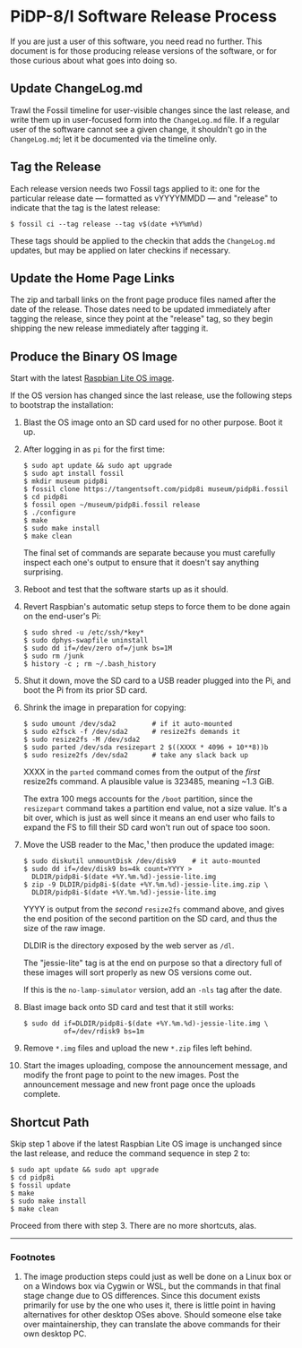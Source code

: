 # PiDP-8/I Software Release Process

If you are just a user of this software, you need read no further. This
document is for those producing release versions of the software, or for
those curious about what goes into doing so.


## Update ChangeLog.md

Trawl the Fossil timeline for user-visible changes since the last
release, and write them up in user-focused form into the `ChangeLog.md`
file. If a regular user of the software cannot see a given change, it
shouldn't go in the `ChangeLog.md`; let it be documented via the
timeline only.


## Tag the Release

Each release version needs two Fossil tags applied to it: one for the
particular release date — formatted as vYYYYMMDD — and "release" to
indicate that the tag is the latest release:

    $ fossil ci --tag release --tag v$(date +%Y%m%d)

These tags should be applied to the checkin that adds the `ChangeLog.md`
updates, but may be applied on later checkins if necessary.


## Update the Home Page Links

The zip and tarball links on the front page produce files named after
the date of the release. Those dates need to be updated immediately
after tagging the release, since they point at the "release" tag, so
they begin shipping the new release immediately after tagging it.


## Produce the Binary OS Image

Start with the latest [Raspbian Lite OS image][os].

[os]: https://www.raspberrypi.org/downloads/raspbian/

If the OS version has changed since the last release, use the following
steps to bootstrap the installation:

1.  Blast the OS image onto an SD card used for no other purpose. Boot it up.

2.  After logging in as `pi` for the first time:

        $ sudo apt update && sudo apt upgrade
        $ sudo apt install fossil
        $ mkdir museum pidp8i
        $ fossil clone https://tangentsoft.com/pidp8i museum/pidp8i.fossil
        $ cd pidp8i
        $ fossil open ~/museum/pidp8i.fossil release
        $ ./configure
        $ make
        $ sudo make install
        $ make clean

    The final set of commands are separate because you must carefully
    inspect each one's output to ensure that it doesn't say anything
    surprising.

3.  Reboot and test that the software starts up as it should.

4.  Revert Raspbian's automatic setup steps to force them to be done
    again on the end-user's Pi:

        $ sudo shred -u /etc/ssh/*key*
        $ sudo dphys-swapfile uninstall
        $ sudo dd if=/dev/zero of=/junk bs=1M
        $ sudo rm /junk
        $ history -c ; rm ~/.bash_history

5.  Shut it down, move the SD card to a USB reader plugged into the Pi,
    and boot the Pi from its prior SD card.

6.  Shrink the image in preparation for copying:

        $ sudo umount /dev/sda2         # if it auto-mounted
        $ sudo e2fsck -f /dev/sda2      # resize2fs demands it
        $ sudo resize2fs -M /dev/sda2
        $ sudo parted /dev/sda resizepart 2 $((XXXX * 4096 + 10**8))b
        $ sudo resize2fs /dev/sda2      # take any slack back up

    XXXX in the `parted` command comes from the output of the *first*
    resize2fs command.  A plausible value is 323485, meaning ~1.3 GiB.

    The extra 100 megs accounts for the `/boot` partition, since the
    `resizepart` command takes a partition end value, not a size value.
    It's a bit over, which is just as well since it means an end user
    who fails to expand the FS to fill their SD card won't run out of
    space too soon.

7.  Move the USB reader to the Mac,¹ then produce the updated image:

        $ sudo diskutil unmountDisk /dev/disk9    # it auto-mounted
        $ sudo dd if=/dev/disk9 bs=4k count=YYYY >
          DLDIR/pidp8i-$(date +%Y.%m.%d)-jessie-lite.img
        $ zip -9 DLDIR/pidp8i-$(date +%Y.%m.%d)-jessie-lite.img.zip \
          DLDIR/pidp8i-$(date +%Y.%m.%d)-jessie-lite.img

    YYYY is output from the *second* `resize2fs` command above, and
    gives the end position of the second partition on the SD card, and
    thus the size of the raw image.

    DLDIR is the directory exposed by the web server as `/dl`.

    The "jessie-lite" tag is at the end on purpose so that a directory
    full of these images will sort properly as new OS versions come out.

    If this is the `no-lamp-simulator` version, add an `-nls` tag after
    the date.

8.  Blast image back onto SD card and test that it still works:

        $ sudo dd if=DLDIR/pidp8i-$(date +%Y.%m.%d)-jessie-lite.img \
                  of=/dev/rdisk9 bs=1m

9.  Remove `*.img` files and upload the new `*.zip` files left behind.

10. Start the images uploading, compose the announcement message, and
    modify the front page to point to the new images. Post the
    announcement message and new front page once the uploads complete.


## Shortcut Path

Skip step 1 above if the latest Raspbian Lite OS image is unchanged
since the last release, and reduce the command sequence in step 2 to:

    $ sudo apt update && sudo apt upgrade
    $ cd pidp8i
    $ fossil update
    $ make
    $ sudo make install
    $ make clean

Proceed from there with step 3.  There are no more shortcuts, alas.


----------------------

### Footnotes

1.  The image production steps could just as well be done on a Linux box
    or on a Windows box via Cygwin or WSL, but the commands in that
    final stage change due to OS differences.  Since this document
    exists primarily for use by the one who uses it, there is little
    point in having alternatives for other desktop OSes above.  Should
    someone else take over maintainership, they can translate the above
    commands for their own desktop PC.
